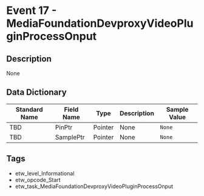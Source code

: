 # Event 17 - MediaFoundationDevproxyVideoPluginProcessOnput

## Description
None

## Data Dictionary
|Standard Name|Field Name|Type|Description|Sample Value|
|---|---|---|---|---|
|TBD|PinPtr|Pointer|None|`None`|
|TBD|SamplePtr|Pointer|None|`None`|

## Tags
* etw_level_Informational
* etw_opcode_Start
* etw_task_MediaFoundationDevproxyVideoPluginProcessOnput